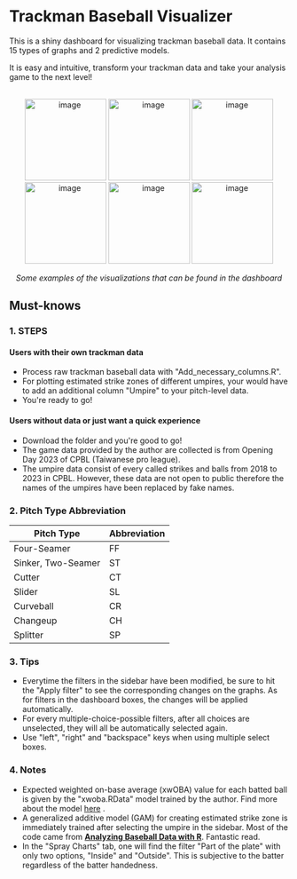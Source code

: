 # Trackman Baseball Visualizer
This is a shiny dashboard for visualizing trackman baseball data. It contains 15 types of graphs and 2 predictive models. 

It is easy and intuitive, transform your trackman data and take your analysis game to the next level!
<br/><br/>
<p align="center">
<img width="147" alt="image" src="https://github.com/byw-5/Trackman_baseball_visualizer/assets/112497612/b0041003-062d-4608-bcf9-b3391bd5db7e">
<img width="147" alt="image" src="https://github.com/byw-5/Trackman_baseball_visualizer/assets/112497612/0950973e-69c6-48c6-aaea-bac596e9b2c7">
<img width="147" alt="image" src="https://github.com/byw-5/Trackman_baseball_visualizer/assets/112497612/8eaa03db-2c40-4b72-9acb-887c6660265f">
  <br/>
<img width="147" alt="image" src="https://github.com/byw-5/Trackman_baseball_visualizer/assets/112497612/16e17c4a-11cf-47ca-9fe5-1ac29114fb23">
<img width="147" alt="image" src="https://github.com/byw-5/Trackman_baseball_visualizer/assets/112497612/a5bf2786-ebe9-44d7-89c7-994bf583885b">
<img width="147" alt="image" src="https://github.com/byw-5/Trackman_baseball_visualizer/assets/112497612/6af16352-8144-4c46-a6f2-de2da7fa7969">
<p align="center">
<em>Some examples of the visualizations that can be found in the dashboard</em>

## Must-knows

### 1. STEPS

#### Users with their own trackman data
- Process raw trackman baseball data with "Add_necessary_columns.R".
- For plotting estimated strike zones of different umpires, your would have to add an additional column "Umpire" to your pitch-level data.
- You're ready to go!

#### Users without data or just want a quick experience
- Download the folder and you're good to go!
- The game data provided by the author are collected is from Opening Day 2023 of CPBL (Taiwanese pro league).
- The umpire data consist of every called strikes and balls from 2018 to 2023 in CPBL. However, these data are not open to public therefore the names of the umpires have been replaced by fake names.

### 2. Pitch Type Abbreviation

| Pitch Type      | Abbreviation |
| ----------- | ----------- |
| Four-Seamer      | FF       |
| Sinker, Two-Seamer   | ST        |
| Cutter   | CT        |
| Slider   | SL        |
| Curveball   | CR        |
| Changeup   | CH        |
| Splitter   | SP        |

### 3. Tips

- Everytime the filters in the sidebar have been modified, be sure to hit the "Apply filter" to see the corresponding changes on the graphs. As for filters in the dashboard boxes, the changes will be applied automatically.
- For every multiple-choice-possible filters, after all choices are unselected, they will all be automatically selected again.
- Use "left", "right" and "backspace" keys when using multiple select boxes.

### 4. Notes

- Expected weighted on-base average (xwOBA) value for each batted ball is given by the "xwoba.RData" model trained by the author. Find more about the model [here](https://github.com/byw-5/expected-wOBA) .
- A generalized additive model (GAM) for creating estimated strike zone is immediately trained after selecting the umpire in the sidebar. Most of the code came from [**Analyzing Baseball Data with R**](https://www.amazon.com/Analyzing-Baseball-Data-Second-Chapman/dp/0815353510). Fantastic read.
- In the "Spray Charts" tab, one will find the filter "Part of the plate" with only two options, "Inside" and "Outside". This is subjective to the batter regardless of the batter handedness.
  

